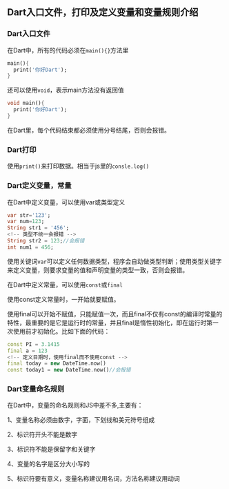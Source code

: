 ## Dart入口文件，打印及定义变量和变量规则介绍

### Dart入口文件

在Dart中，所有的代码必须在`main(){}`方法里

```dart
main(){
  print('你好Dart');
}
```

还可以使用`void`，表示main方法没有返回值

```dart
void main(){
  print('你好Dart');
}
```

在Dart里，每个代码结束都必须使用分号结尾，否则会报错。

### Dart打印

使用`print()`来打印数据。相当于js里的`consle.log()`

### Dart定义变量，常量

在Dart中定义变量，可以使用var或类型定义

```dart
var str='123';
var num=123;
String str1 = '456';
<!-- 类型不统一会报错 -->
String str2 = 123;//会报错
int num1 = 456;
```

使用关键词`var`可以定义任何数据类型，程序会自动做类型判断；使用类型关键字来定义变量，则要求变量的值和声明变量的类型一致，否则会报错。

在Dart中定义常量，可以使用`const`或`final`

使用const定义常量时，一开始就要赋值。

使用final可以开始不赋值，只能赋值一次，而且final不仅有const的编译时常量的特性，最重要的是它是运行时的常量，并且final是惰性初始化，即在运行时第一次使用前才初始化。比如下面的代码：

```dart
const PI = 3.1415
final a = 123
<!-- 定义日期时，使用final而不使用const -->
final today = new DateTime.now()
const today1 = new DateTime.now()//会报错
```

### Dart变量命名规则

在Dart中，变量的命名规则和JS中差不多,主要有：

1、变量名称必须由数字，字面，下划线和美元符号组成

2、标识符开头不能是数字

3、标识符不能是保留字和关键字

4、变量的名字是区分大小写的

5、标识符要有意义，变量名称建议用名词，方法名称建议用动词



